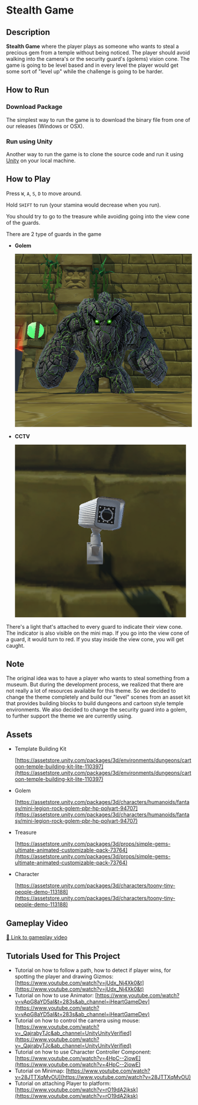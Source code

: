 # Stealth Game

## Description

**Stealth Game** where the player plays as someone who wants to steal a precious gem from a temple without being noticed. The player should avoid walking into the camera's or the security guard's (golems) vision cone. The game is going to be level based and in every level the player would get some sort of "level up" while the challenge is going to be harder.

## How to Run

### Download Package

The simplest way to run the game is to download the binary file from one of our releases (Windows or OSX).

### Run using Unity

Another way to run the game is to clone the source code and run it using [Unity](https://unity.com/) on your local machine.

## How to Play

Press `W`, `A`, `S`, `D` to move around.

Hold `SHIFT` to run (your stamina would decrease when you run).

You should try to go to the treasure while avoiding going into the view cone of the guards.

There are 2 type of guards in the game

- **Golem**

  ![./Docs/CG_Golem.png](./Docs/CG_Golem.png)

- **CCTV**

  ![./Docs/CG_CCTV.png](./Docs/CG_CCTV.png)

There's a light that's attached to every guard to indicate their view cone. The indicator is also visible on the mini map. If you go into the view cone of a guard, it would turn to red. If you stay inside the view cone, you will get caught.

## Note

The original idea was to have a player who wants to steal something from a museum. But during the development process, we realized that there are not really a lot of resources available for this theme. So we decided to change the theme completely and build our "level" scenes from an asset kit that provides building blocks to build dungeons and cartoon style temple environments. We also decided to change the security guard into a golem, to further support the theme we are currently using.

## Assets

- Template Building Kit

  [https://assetstore.unity.com/packages/3d/environments/dungeons/cartoon-temple-building-kit-lite-110397](https://assetstore.unity.com/packages/3d/environments/dungeons/cartoon-temple-building-kit-lite-110397)

- Golem

  [https://assetstore.unity.com/packages/3d/characters/humanoids/fantasy/mini-legion-rock-golem-pbr-hp-polyart-94707](https://assetstore.unity.com/packages/3d/characters/humanoids/fantasy/mini-legion-rock-golem-pbr-hp-polyart-94707)

- Treasure

  [https://assetstore.unity.com/packages/3d/props/simple-gems-ultimate-animated-customizable-pack-73764](https://assetstore.unity.com/packages/3d/props/simple-gems-ultimate-animated-customizable-pack-73764)

- Character

  [https://assetstore.unity.com/packages/3d/characters/toony-tiny-people-demo-113188](https://assetstore.unity.com/packages/3d/characters/toony-tiny-people-demo-113188)

## Gameplay Video

[🔗 Link to gameplay video](https://www.dropbox.com/s/qgdtk2ud4uo6gpm/L0h4OtSmOu.mp4?dl=0#)

## Tutorials Used for This Project

- Tutorial on how to follow a path, how to detect if player wins, for spotting the player and drawing Gizmos: [https://www.youtube.com/watch?v=jUdx_Nj4Xk0&t](https://www.youtube.com/watch?v=jUdx_Nj4Xk0&t)
- Tutorial on how to use Animator: [https://www.youtube.com/watch?v=vApG8aYD5aI&t=283s&ab_channel=iHeartGameDev](https://www.youtube.com/watch?v=vApG8aYD5aI&t=283s&ab_channel=iHeartGameDev)
- Tutorial on how to control the camera using mouse: [https://www.youtube.com/watch?v=_QajrabyTJc&ab_channel=UnityUnityVerified](https://www.youtube.com/watch?v=_QajrabyTJc&ab_channel=UnityUnityVerified)
- Tutorial on how to use Character Controller Component: [https://www.youtube.com/watch?v=4HpC--2iowE](https://www.youtube.com/watch?v=4HpC--2iowE)
- Tutorial on Minimap: [https://www.youtube.com/watch?v=28JTTXqMvOU](https://www.youtube.com/watch?v=28JTTXqMvOU)
- Tutorial on attaching Player to platform: [https://www.youtube.com/watch?v=rO19dA2jksk](https://www.youtube.com/watch?v=rO19dA2jksk)
